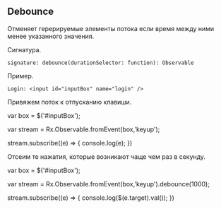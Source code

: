 ## Debounce

Отменяет герерируемые элементы потока если время между ними менее указанного значения.

Сигнатура.

    signature: debounce(durationSelector: function): Observable

Пример.

    Login: <input id="inputBox" name="login" />

Привяжем поток к отпусканию клавиши.

   var box = $('#inputBox');

   var stream = Rx.Observable.fromEvent(box,'keyup');

   stream.subscribe((e) => {
       console.log(e);
   })

Отсеим те нажатия, которые возникают чаще чем раз в секунду.

   var box = $('#inputBox');

   var stream = Rx.Observable.fromEvent(box,'keyup').debounce(1000);

   stream.subscribe((e) => {
       console.log($(e.target).val());
   })



